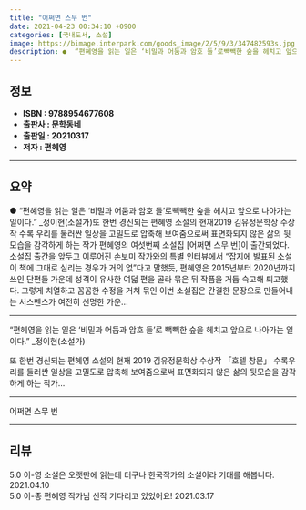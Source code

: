 ```yaml
---
title: "어쩌면 스무 번"
date: 2021-04-23 00:34:10 +0900
categories: [국내도서, 소설]
image: https://bimage.interpark.com/goods_image/2/5/9/3/347482593s.jpg
description: ●  “편혜영을 읽는 일은 ‘비밀과 어둠과 암호 들’로빽빽한 숲을 헤치고 앞으로 나아가는 일이다.” _정이현(소설가)또 한번 경신되는 편혜영 소설의 현재2019 김유정문학상 수상작  수록 우리를 둘러싼 일상을 고밀도로 압축해 보여줌으로써 표면화되지 않은 삶의 뒷모습을 감각하게 하는 작가 편혜영의 여섯번째
---
```


## **정보**

- **ISBN : 9788954677608**
- **출판사 : 문학동네**
- **출판일 : 20210317**
- **저자 : 편혜영**

------



## **요약**

●  “편혜영을 읽는 일은 ‘비밀과 어둠과 암호 들’로빽빽한 숲을 헤치고 앞으로 나아가는 일이다.” _정이현(소설가)또 한번 경신되는 편혜영 소설의 현재2019 김유정문학상 수상작  수록 우리를 둘러싼 일상을 고밀도로 압축해 보여줌으로써 표면화되지 않은 삶의 뒷모습을 감각하게 하는 작가 편혜영의 여섯번째 소설집 [어쩌면 스무 번]이 출간되었다. 소설집 출간을 앞두고 이루어진 손보미 작가와의 특별 인터뷰에서 “잡지에 발표된 소설이 책에 그대로 실리는 경우가 거의 없”다고 말했듯, 편혜영은 2015년부터 2020년까지 쓰인 단편들 가운데 성격이 유사한 여덟 편을 골라 묶은 뒤 작품을 거듭 숙고해 퇴고했다. 그렇게 치열하고 꼼꼼한 수정을 거쳐 묶인 이번 소설집은 간결한 문장으로 만들어내는 서스펜스가 여전히 선명한 가운...

------

“편혜영을 읽는 일은 ‘비밀과 어둠과 암호 들’로
빽빽한 숲을 헤치고 앞으로 나아가는 일이다.” _정이현(소설가)

또 한번 경신되는 편혜영 소설의 현재
2019 김유정문학상 수상작 「호텔 창문」 수록우리를 둘러싼 일상을 고밀도로 압축해 보여줌으로써 표면화되지 않은 삶의 뒷모습을 감각하게 하는 작가... 

------


어쩌면 스무 번 

------


## **리뷰** 

5.0 이-영 소설은 오랫만에 읽는데 더구나 한국작가의 소설이라 기대를 해봅니다. 2021.04.10 <br/>5.0 이-종 편혜영 작가님 신작 기다리고 있었어요! 2021.03.17 <br/>